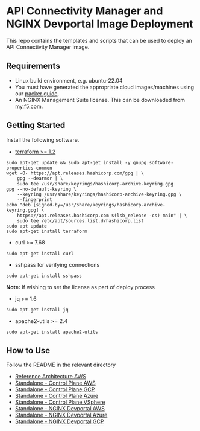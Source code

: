 # API Connectivity Manager and NGINX Devportal Image Deployment

This repo contains the templates and scripts that can be used to deploy an API Connectivity Manager image.

## Requirements

- Linux build environment, e.g. ubuntu-22.04
- You must have generated the appropriate cloud images/machines using our [packer guide](../packer/README.md).
- An NGINX Management Suite license. This can be downloaded from [my.f5.com](my.f5.com).

## Getting Started

Install the following software.

- [terraform >= 1.2](https://learn.hashicorp.com/tutorials/terraform/install-cli)

```shell
sudo apt-get update && sudo apt-get install -y gnupg software-properties-common
wget -O- https://apt.releases.hashicorp.com/gpg | \
    gpg --dearmor | \
    sudo tee /usr/share/keyrings/hashicorp-archive-keyring.gpg
gpg --no-default-keyring \
    --keyring /usr/share/keyrings/hashicorp-archive-keyring.gpg \
    --fingerprint
echo "deb [signed-by=/usr/share/keyrings/hashicorp-archive-keyring.gpg] \
    https://apt.releases.hashicorp.com $(lsb_release -cs) main" | \
    sudo tee /etc/apt/sources.list.d/hashicorp.list
sudo apt update
sudo apt-get install terraform
```

- curl >= 7.68

```shell
sudo apt-get install curl
```

- sshpass for verifying connections

```shell
sudo apt-get install sshpass
```

**Note:** If wishing to set the license as part of deploy process

- jq >= 1.6

```shell
sudo apt-get install jq
```

- apache2-utils >= 2.4

```shell
sudo apt-get install apache2-utils
```

## How to Use

Follow the README in the relevant directory

- [Reference Architecture AWS](basic-reference/aws/README.md)
- [Standalone - Control Plane AWS](standalone/nms/aws/README.md)
- [Standalone - Control Plane GCP](standalone/nms/gcp/README.md)
- [Standalone - Control Plane Azure](standalone/nms/azure/README.md)
- [Standalone - Control Plane VSphere](standalone/nms/vsphere/README.md)
- [Standalone - NGINX Devportal AWS](standalone/devportal/aws/README.md)
- [Standalone - NGINX Devportal Azure](standalone/devportal/azure/README.md)
- [Standalone - NGINX Devportal GCP](standalone/devportal/gcp/README.md)
